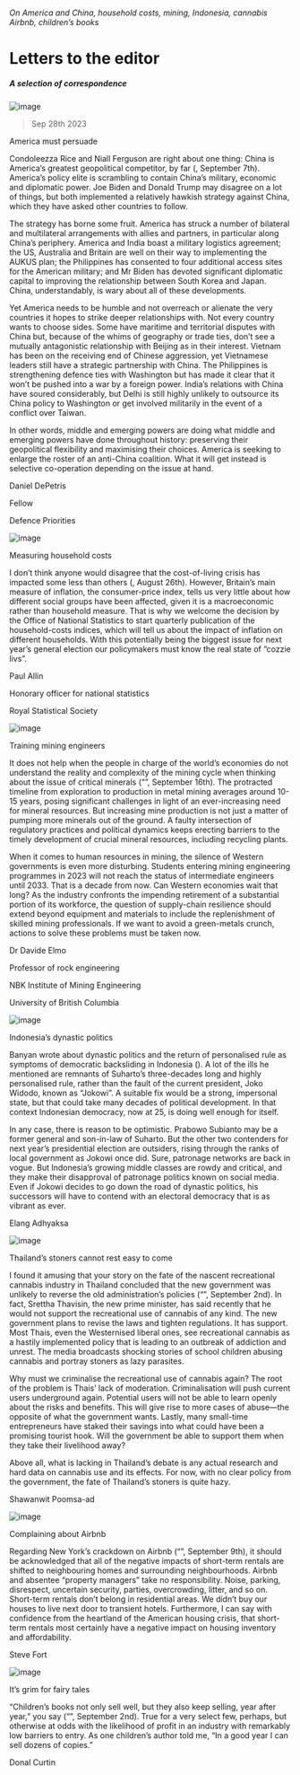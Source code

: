 ###### On America and China, household costs, mining, Indonesia, cannabis Airbnb, children’s books
# Letters to the editor 
##### A selection of correspondence 
![image](images/20230909_BID001.jpg) 
> Sep 28th 2023 
America must persuade
Condoleezza Rice and Niall Ferguson are right about one thing: China is America’s greatest geopolitical competitor, by far (, September 7th). America’s policy elite is scrambling to contain China’s military, economic and diplomatic power. Joe Biden and Donald Trump may disagree on a lot of things, but both implemented a relatively hawkish strategy against China, which they have asked other countries to follow. 
The strategy has borne some fruit. America has struck a number of bilateral and multilateral arrangements with allies and partners, in particular along China’s periphery. America and India boast a military logistics agreement; the US, Australia and Britain are well on their way to implementing the AUKUS plan; the Philippines has consented to four additional access sites for the American military; and Mr Biden has devoted significant diplomatic capital to improving the relationship between South Korea and Japan. China, understandably, is wary about all of these developments.
Yet America needs to be humble and not overreach or alienate the very countries it hopes to strike deeper relationships with. Not every country wants to choose sides. Some have maritime and territorial disputes with China but, because of the whims of geography or trade ties, don’t see a mutually antagonistic relationship with Beijing as in their interest. Vietnam has been on the receiving end of Chinese aggression, yet Vietnamese leaders still have a strategic partnership with China. The Philippines is strengthening defence ties with Washington but has made it clear that it won’t be pushed into a war by a foreign power. India’s relations with China have soured considerably, but Delhi is still highly unlikely to outsource its China policy to Washington or get involved militarily in the event of a conflict over Taiwan. 
In other words, middle and emerging powers are doing what middle and emerging powers have done throughout history: preserving their geopolitical flexibility and maximising their choices. America is seeking to enlarge the roster of an anti-China coalition. What it will get instead is selective co-operation depending on the issue at hand. 
Daniel DePetris
Fellow 
Defence Priorities

![image](images/20230826_BRD000.jpg) 

Measuring household costs
I don’t think anyone would disagree that the cost-of-living crisis has impacted some less than others (, August 26th). However, Britain’s main measure of inflation, the consumer-price index, tells us very little about how different social groups have been affected, given it is a macroeconomic rather than household measure. That is why we welcome the decision by the Office of National Statistics to start quarterly publication of the household-costs indices, which will tell us about the impact of inflation on different households. With this potentially being the biggest issue for next year’s general election our policymakers must know the real state of “cozzie livs”.
Paul Allin
Honorary officer for national statistics
Royal Statistical Society

![image](images/20230916_FNP002.jpg) 

Training mining engineers
It does not help when the people in charge of the world’s economies do not understand the reality and complexity of the mining cycle when thinking about the issue of critical minerals (“”, September 16th). The protracted timeline from exploration to production in metal mining averages around 10-15 years, posing significant challenges in light of an ever-increasing need for mineral resources. But increasing mine production is not just a matter of pumping more minerals out of the ground. A faulty intersection of regulatory practices and political dynamics keeps erecting barriers to the timely development of crucial mineral resources, including recycling plants.
When it comes to human resources in mining, the silence of Western governments is even more disturbing. Students entering mining engineering programmes in 2023 will not reach the status of intermediate engineers until 2033. That is a decade from now. Can Western economies wait that long? As the industry confronts the impending retirement of a substantial portion of its workforce, the question of supply-chain resilience should extend beyond equipment and materials to include the replenishment of skilled mining professionals. If we want to avoid a green-metals crunch, actions to solve these problems must be taken now.
Dr Davide Elmo
Professor of rock engineering
NBK Institute of Mining Engineering
University of British Columbia

![image](images/20230902_ASD002.jpg) 

Indonesia’s dynastic politics
Banyan wrote about dynastic politics and the return of personalised rule as symptoms of democratic backsliding in Indonesia (). A lot of the ills he mentioned are remnants of Suharto’s three-decades long and highly personalised rule, rather than the fault of the current president, Joko Widodo, known as “Jokowi”. A suitable fix would be a strong, impersonal state, but that could take many decades of political development. In that context Indonesian democracy, now at 25, is doing well enough for itself.
In any case, there is reason to be optimistic. Prabowo Subianto may be a former general and son-in-law of Suharto. But the other two contenders for next year’s presidential election are outsiders, rising through the ranks of local government as Jokowi once did. Sure, patronage networks are back in vogue. But Indonesia’s growing middle classes are rowdy and critical, and they make their disapproval of patronage politics known on social media. Even if Jokowi decides to go down the road of dynastic politics, his successors will have to contend with an electoral democracy that is as vibrant as ever.
Elang Adhyaksa

![image](images/20230902_ASP001.jpg) 

Thailand’s stoners cannot rest easy to come
I found it amusing that your story on the fate of the nascent recreational cannabis industry in Thailand concluded that the new government was unlikely to reverse the old administration’s policies (“”, September 2nd). In fact, Srettha Thavisin, the new prime minister, has said recently that he would not support the recreational use of cannabis of any kind. The new government plans to revise the laws and tighten regulations. It has support. Most Thais, even the Westernised liberal ones, see recreational cannabis as a hastily implemented policy that is leading to an outbreak of addiction and unrest. The media broadcasts shocking stories of school children abusing cannabis and portray stoners as lazy parasites. 
Why must we criminalise the recreational use of cannabis again? The root of the problem is Thais’ lack of moderation. Criminalisation will push current users underground again. Potential users will not be able to learn openly about the risks and benefits. This will give rise to more cases of abuse—the opposite of what the government wants. Lastly, many small-time entrepreneurs have staked their savings into what could have been a promising tourist hook. Will the government be able to support them when they take their livelihood away? 
Above all, what is lacking in Thailand’s debate is any actual research and hard data on cannabis use and its effects. For now, with no clear policy from the government, the fate of Thailand’s stoners is quite hazy.
Shawanwit Poomsa-ad

![image](images/20230909_USP003.jpg) 

Complaining about Airbnb
Regarding New York’s crackdown on Airbnb (“”, September 9th), it should be acknowledged that all of the negative impacts of short-term rentals are shifted to neighbouring homes and surrounding neighbourhoods. Airbnb and absentee “property managers” take no responsibility. Noise, parking, disrespect, uncertain security, parties, overcrowding, litter, and so on. Short-term rentals don’t belong in residential areas. We didn’t buy our houses to live next door to transient hotels. Furthermore, I can say with confidence from the heartland of the American housing crisis, that short-term rentals most certainly have a negative impact on housing inventory and affordability.
Steve Fort

![image](images/20230902_CUD001.jpg) 

It’s grim for fairy tales
“Children’s books not only sell well, but they also keep selling, year after year,” you say (“”, September 2nd). True for a very select few, perhaps, but otherwise at odds with the likelihood of profit in an industry with remarkably low barriers to entry. As one children’s author told me, “In a good year I can sell dozens of copies.”
Donal Curtin

